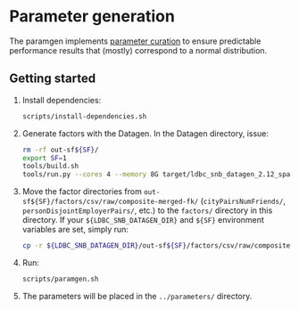 # Parameter generation

The paramgen implements [parameter curation](https://research.vu.nl/en/publications/parameter-curation-for-benchmark-queries) to ensure predictable performance results that (mostly) correspond to a normal distribution.

## Getting started

1. Install dependencies:

    ```bash
    scripts/install-dependencies.sh
    ```

1. Generate factors with the Datagen. In the Datagen directory, issue:

    ```bash
    rm -rf out-sf${SF}/
    export SF=1
    tools/build.sh
    tools/run.py --cores 4 --memory 8G target/ldbc_snb_datagen_2.12_spark3.1-0.5.0-SNAPSHOT.jar -- --format csv --scale-factor ${SF} --explode-edges --mode bi --output-dir out-sf${SF}/ --generate-factors --format-options header=false,quoteAll=true
    ```

1. Move the factor directories from `out-sf${SF}/factors/csv/raw/composite-merged-fk/` (`cityPairsNumFriends/`, `personDisjointEmployerPairs/`, etc.) to the `factors/` directory in this directory. If your `${LDBC_SNB_DATAGEN_DIR}` and `${SF}` environment variables are set, simply run:

    ```bash
    cp -r ${LDBC_SNB_DATAGEN_DIR}/out-sf${SF}/factors/csv/raw/composite-merged-fk/* factors/
    ```

1. Run:

    ```bash
    scripts/paramgen.sh
    ```

1. The parameters will be placed in the `../parameters/` directory.
